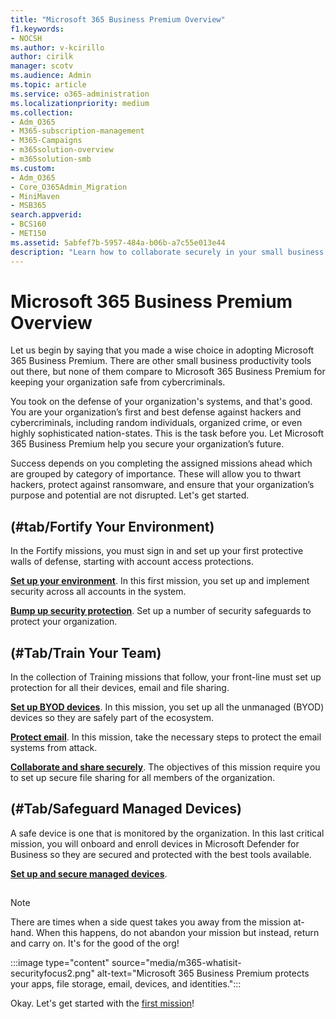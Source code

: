 ```yaml
---
title: "Microsoft 365 Business Premium Overview"
f1.keywords:
- NOCSH
ms.author: v-kcirillo
author: cirilk
manager: scotv
ms.audience: Admin
ms.topic: article
ms.service: o365-administration
ms.localizationpriority: medium
ms.collection: 
- Adm_O365
- M365-subscription-management 
- M365-Campaigns
- m365solution-overview
- m365solution-smb
ms.custom:
- Adm_O365
- Core_O365Admin_Migration
- MiniMaven
- MSB365
search.appverid:
- BCS160
- MET150
ms.assetid: 5abfef7b-5957-484a-b06b-a7c55e013e44
description: "Learn how to collaborate securely in your small business or campaign with Microsoft 365 Business Premium."
---
```


# Microsoft 365 Business Premium Overview

Let us begin by saying that you made a wise choice in adopting Microsoft 365 Business Premium. There are other small business productivity tools out there, but none of them compare to Microsoft 365 Business Premium for keeping your organization safe from cybercriminals.

You took on the defense of your organization's systems, and that's good. You are your organization’s first and best defense against hackers and cybercriminals, including random individuals, organized crime, or even highly sophisticated nation-states. This is the task before you. Let Microsoft 365 Business Premium help you secure your organization’s future.  

Success depends on you completing the assigned missions ahead which are grouped by category of importance. These will allow you to thwart hackers, protect against ransomware, and ensure that your organization’s purpose and potential are not disrupted. Let's get started.

## (#tab/Fortify Your Environment)

In the Fortify missions, you must sign in and set up your first protective walls of defense, starting with account access protections.

[**Set up your environment**](m365bp-setup-overview.md). In this first mission, you set up and implement security across all accounts in the system.

[**Bump up security protection**](m365bp-security-overview.md). Set up a number of security safeguards to protect your organization. 

## (#Tab/Train Your Team)

In the collection of Training missions that follow, your front-line must set up protection for all their devices, email and file sharing. 

[**Set up BYOD devices**](m365bp-protect-pcs-macs.md). In this mission, you set up all the unmanaged (BYOD) devices so they are safely part of the ecosystem.

[**Protect email**](m365bp-protect-email-overview.md). In this mission, take the necessary steps to protect the email systems from attack.

[**Collaborate and share securely**](m365bp-collaborate-share-securely.md). The objectives of this mission require you to set up secure file sharing for all members of the organization.

## (#Tab/Safeguard Managed Devices)

A safe device is one that is monitored by the organization. In this last critical mission, you will onboard and enroll devices in Microsoft Defender for Business so they are secured and protected with the best tools available.

[**Set up and secure managed devices**](m365bp-managed-devices-setup.md). 

## 

>[!NOTE]
>There are times when a side quest takes you away from the mission at-hand. When this happens, do not abandon your mission but instead, return and carry on. It's for the good of the org!

:::image type="content" source="media/m365-whatisit-securityfocus2.png" alt-text="Microsoft 365 Business Premium protects your apps, file storage, email, devices, and identities.":::
<!---
NOTE: I THINK THIS IMAGE SHOULD BE RE-DONE TO REFLECT 6 MISSIONS, AND STYLISTICALLY TO HAVE A "DEFENDER" CHARACTER (SUCH AS IN THE POSTER) IN THE BACKGROUND BEHIND THE FRONT LAYER VISUALS FOR EACH MISSION CATEGORY. THE OBJECTIVES FOR EACH MISSION CAN BE BULLET POINTS IN EACH SECTION IN THE GRAPHIC.
--->

Okay. Let's get started with the [first mission](m365bp-setup-overview.md)!

<br>


<!---
KC Note: MOST OF THE FOLLOWING MAY BE USEFUL, BUT HERE JUST SERVES TO CLUTTER AND CONFUSE IMHO. I WILL MOVE THIS STUFF, BUT COMMENTING OUT FOR NOW...

Pay close attention to the following guidance for productivity, collaboration, file storage, email, devices, and identity:

| Protection for | Description | Links |
| ----- | ----- | ----- | ----- |
|Email | Use multi-factor authentication, advanced anti-phishing, Safe Links and Safe Attachments, and encrypted email for sensitive information.| [Set up multi-factor authentication](m365bp-multifactor-authentication.md) <br/><br/>[Protect against phishing attacks](avoid-phishing-and-attacks.md)<br/><br/>[Encrypt or label your sensitive email](send-encrypted-email.md) |
|iPhones and Android devices |Use multi-factor authentication, set up Microsoft mobile apps, and require a PIN | [Set up multi-factor authentication](m365bp-multifactor-authentication.md)<br/><br/>[Set up mobile devices](../business/set-up-mobile-devices.md)|
|Bring-your-own-devices (BYOD) for Mac and Windows PCs |Keep Office up to date, keep operating systems updated, and enable security features. | [Protect unmanaged Windows and Mac devices](m365bp-protect-pcs-macs.md) |
|Storing and sharing files securely | Share files and videos from Microsoft Teams, OneDrive, SharePoint, and Microsoft Stream, and protect sensitive data.| [Share files and videos](share-files-and-videos.md) |
|Managed Windows devices |Use managed devices for key staff and secure these devices. | [Set up managed devices](../business/set-up-windows-devices.md) |

## A recommended security configuration for Microsoft 365 Business Premium

This recommended secure configuration for Microsoft 365 Business Premium ensures you can:

- Rely on your trusted business productivity and collaboration tools, such as Outlook, Word, Excel, and other Office products.

- Protect your work files on all of your iOS, Android, and Windows devices with easy-to-manage, enterprise-grade security.

- Apply extra protection for user accounts and identity.

> [!VIDEO https://www.microsoft.com/videoplayer/embed/RE3clbH]

While federal and some state election campaigns in the United States qualify for [special pricing](get-microsoft-365-campaigns.md) for the Microsoft 365 for Campaigns offering of Microsoft 365 Business Premium, any organization with the Business Premium plan can take advantage of this guidance to configure increased security and learn how to collaborate securely.

This library includes the following:

- Prescriptive setup guidance for increased security.

- Help setting up devices for secure access.

- Guidance on collaborating and sharing securely.

For more information about what's included, see [Microsoft 365 Business Premium](https://www.microsoft.com/microsoft-365/business).

## Get started

Follow these steps to get started:

- For small and medium-sized businesses: [Get Microsoft 365 Business Premium](get-microsoft-365-business-premium.md)

- For campaigns: [Get Microsoft 365 campaigns](get-microsoft-365-campaigns.md)

## Solutions for your business

After you set up your secure Microsoft 365 environment, you can use the following solutions to get working:

| Create teams for collaboration | Set up online meetings |
| ------------- | ------------- |
| ![a SharePoint communication site.](../media/sm-m365-democracy-teams-collab.png) | ![an online meeting](../media/m365-democracy-teams-meetings.png) |
| Collaborate with teams for key staff, all staff, and partners or vendors.<br>[Create your team](create-teams-for-collaboration.md) | Schedule a meeting with audio, video, and sharing with Microsoft Teams.<br>[Set up a meeting](set-up-meetings.md) |

| Encrypt or label your sensitive email | Create a communications site |
| ------------- | ------------- |
| ![Encrypted and labeled email.](../media/sm-m365-campaign-email-encrypt.png) | ![a SharePoint communications site](../media/sm-m365-democracy-comms-site.png) |
| Use encryption and sensitivity labels to protect email that contains confidential or sensitive information.<br>[Send encrypted email](send-encrypted-email.md) | Share events, message, images, and more with your team in an internal communications site created with SharePoint.<br>[Create your site](create-communications-site.md) |

| Share files and videos |
| ------------- |
| ![sharing a file in Microsoft Teams.](../media/m365-democracy-teams-sharefiles.png) |
| Save your files and videos to the cloud so they're available <br>to all of the appropriate people.<br>[Start sharing](share-files-and-videos.md) |
--->


